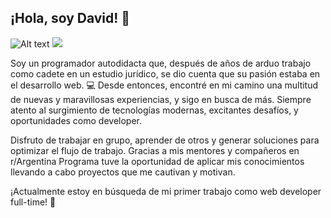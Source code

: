 ## ¡Hola, soy David! 👋

![Alt text](https://badges.aleen42.com/src/javascript.svg)
<img src="https://badges.aleen42.com/src/javascript.svg">

Soy un programador autodidacta que, después de años de arduo trabajo como cadete en un estudio jurídico, se dio cuenta que su pasión estaba en el desarrollo web. 💻 Desde entonces, encontré en mi camino una multitud de nuevas y maravillosas experiencias, y sigo en busca de más. Siempre atento al surgimiento de tecnologías modernas, excitantes desafíos, y oportunidades como developer.

Disfruto de trabajar en grupo, aprender de otros y generar soluciones para optimizar el flujo de trabajo. Gracias a mis mentores y compañeros en r/Argentina Programa tuve la oportunidad de aplicar mis conocimientos llevando a cabo proyectos que me cautivan y motivan.

¡Actualmente estoy en búsqueda de mi primer trabajo como web developer full-time! 🕺
